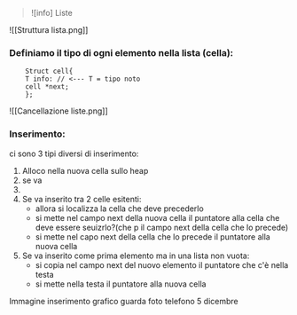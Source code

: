>![info] Liste


![[Struttura lista.png]]



### Definiamo il tipo di ogni elemento nella lista (cella):
```
	Struct cell{
	T info: // <--- T = tipo noto
	cell *next;
	};
```


![[Cancellazione liste.png]]

### Inserimento:
ci sono 3 tipi diversi di inserimento:
1. Alloco nella nuova cella sullo heap
2. se va 
3. 
4. Se va inserito tra 2 celle esitenti: 
	- allora si localizza la cella che deve precederlo
	- si mette nel campo next della nuova cella il puntatore alla cella che deve essere seuizrlo?(che p il campo next della cella che lo precede)
	- si mette nel capo next della cella che lo precede il puntatore alla nuova cella
5. Se va inserito come prima elemento ma in una lista non vuota:
	-  si copia nel campo next del nuovo elemento il puntatore che c'è nella testa
	- si mette nella testa il puntatore alla nuova cella


Immagine inserimento grafico guarda foto telefono 5 dicembre


